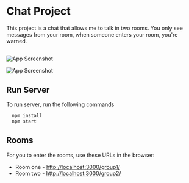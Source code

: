 # Chat Project

This project is a chat that allows me to talk in two rooms. You only see messages from your room, when someone enters your room, you're warned.

## 

![App Screenshot](https://cdn.discordapp.com/attachments/737069685333557319/1037146576050720838/talking.png)

![App Screenshot](https://cdn.discordapp.com/attachments/737069685333557319/1037141146318684261/warning.png)

## Run Server

To run server, run the following commands

```bash
  npm install
  npm start
```

## Rooms
For you to enter the rooms, use these URLs in the browser:

 - Room one - [http://localhost:3000/group1/](http://localhost:3000/group1/)
 - Room two - [http://localhost:3000/group2/](http://localhost:3000/group2/)

